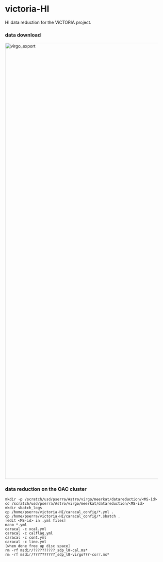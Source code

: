 # victoria-HI

HI data reduction for the ViCTORIA project.

### data download

<img width="1438" alt="virgo_export" src="https://github.com/paoloserra/victoria-HI/assets/6591265/63831f9d-e736-4cbb-b10f-4b59b854ada9">

### data reduction on the OAC cluster

```
mkdir -p /scratch/usd/pserra/Astro/virgo/meerkat/datareduction/<MS-id>
cd /scratch/usd/pserra/Astro/virgo/meerkat/datareduction/<MS-id>
mkdir sbatch_logs
cp /home/pserra/victoria-HI/caracal_config/*.yml .
cp /home/pserra/victoria-HI/caracal_config/*.sbatch .
[edit <MS-id> in .yml files]
nano *.yml
caracal -c xcal.yml
caracal -c calflag.yml
caracal -c cont.yml
caracal -c line.yml
[when done free up disc space]
rm -rf msdir/??????????_sdp_l0-cal.ms*
rm -rf msdir/??????????_sdp_l0-virgo???-corr.ms*
```
